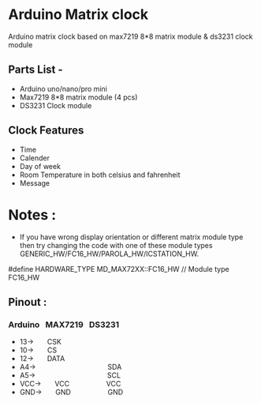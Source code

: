 # Arduino Matrix clock
Arduino matrix clock based on max7219 8*8 matrix module & ds3231 clock module
## Parts List -
* Arduino uno/nano/pro mini
* Max7219 8*8 matrix module (4 pcs)
* DS3231 Clock module
## Clock Features
* Time
* Calender
* Day of week
* Room Temperature in both celsius and fahrenheit
* Message
# Notes :
* If you have wrong display orientation or different matrix module type then try changing the code with one of these module types GENERIC_HW/FC16_HW/PAROLA_HW/ICSTATION_HW.

#define HARDWARE_TYPE MD_MAX72XX::FC16_HW // Module type FC16_HW
## Pinout :
### Arduino   &nbsp; MAX7219  &nbsp;     DS3231
- 13->   &nbsp;   &nbsp;  &nbsp;   CSK
- 10->      &nbsp;   &nbsp; &nbsp; CS
- 12->        &nbsp;  &nbsp; &nbsp; DATA
- A4->       &nbsp; &nbsp;   &nbsp;  &nbsp; &nbsp;   &nbsp;   &nbsp; &nbsp;   &nbsp;     &nbsp; &nbsp;   &nbsp; &nbsp; &nbsp;   &nbsp;  &nbsp; &nbsp;   &nbsp; SDA
- A5->      &nbsp; &nbsp;   &nbsp;  &nbsp; &nbsp;   &nbsp;    &nbsp; &nbsp;   &nbsp;   &nbsp; &nbsp;   &nbsp;      &nbsp; &nbsp;   &nbsp; &nbsp; &nbsp;   &nbsp;  SCL
- VCC->      &nbsp; &nbsp;   &nbsp; VCC   &nbsp; &nbsp; &nbsp; &nbsp; &nbsp;   &nbsp; &nbsp; &nbsp;   &nbsp; VCC
- GND->        &nbsp; &nbsp;   &nbsp;    GND  &nbsp; &nbsp;  &nbsp; &nbsp;   &nbsp; &nbsp;  &nbsp; &nbsp;   &nbsp;     GND
